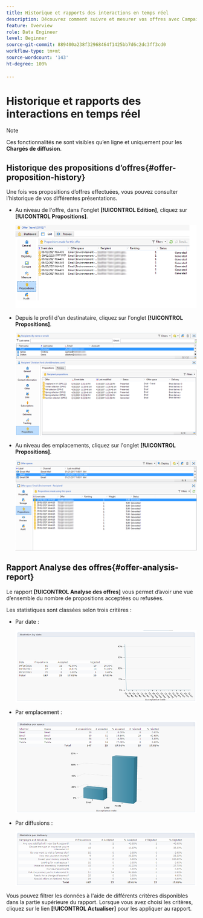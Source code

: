 ```yaml
---
title: Historique et rapports des interactions en temps réel
description: Découvrez comment suivre et mesurer vos offres avec Campaign Interaction
feature: Overview
role: Data Engineer
level: Beginner
source-git-commit: 889400a238f32968464f1425bb7d6c2dc3ff3cd0
workflow-type: tm+mt
source-wordcount: '143'
ht-degree: 100%

---
```


# Historique et rapports des interactions en temps réel

>[!NOTE]
>
>Ces fonctionnalités ne sont visibles quʼen ligne et uniquement pour les **Chargés de diffusion**.

## Historique des propositions dʼoffres{#offer-proposition-history}

Une fois vos propositions dʼoffres effectuées, vous pouvez consulter lʼhistorique de vos différentes présentations.

* Au niveau de l&#39;offre, dans l&#39;onglet **[!UICONTROL Edition]**, cliquez sur **[!UICONTROL Propositions]**.

   ![](assets/offer_followup_006.png)

* Depuis le profil d&#39;un destinataire, cliquez sur l&#39;onglet **[!UICONTROL Propositions]**.

   ![](assets/offer_followup_002.png)

* Au niveau des emplacements, cliquez sur l&#39;onglet **[!UICONTROL Propositions]**.

   ![](assets/offer_space_prop_001_b.png)

## Rapport Analyse des offres{#offer-analysis-report}

Le rapport **[!UICONTROL Analyse des offres]** vous permet dʼavoir une vue dʼensemble du nombre de propositions acceptées ou refusées.

Les statistiques sont classées selon trois critères :

* Par date :

   ![](assets/offer_report_perdate.png)

* Par emplacement :

   ![](assets/offer_report_perspaces.png)

* Par diffusions :

   ![](assets/offer_report_perdeliveries.png)

Vous pouvez filtrer les données à l&#39;aide de différents critères disponibles dans la partie supérieure du rapport. Lorsque vous avez choisi les critères, cliquez sur le lien **[!UICONTROL Actualiser]** pour les appliquer au rapport.
